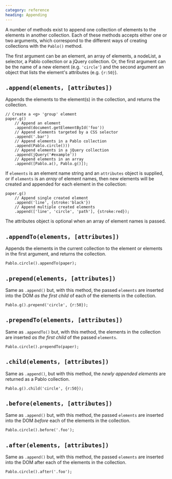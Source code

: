 ```yaml
--- 
category: reference
heading: Appending
---
```


A number of methods exist to append one collection of elements to the elements in another collection. Each of these methods accepts either one or two arguments, which correspond to the different ways of creating collections with the `Pablo()` method.

The first argument can be an element, an array of elements, a nodeList, a selector, a Pablo collection or a jQuery collection. Or, the first argument can be the name of a new element (e.g. `'circle'`) and the second argument an object that lists the element's attributes (e.g. `{r:50}`).


`.append(elements, [attributes])`
---------------------------------

Appends the elements to the element(s) in the collection, and returns the collection.

	// Create a <g> 'group' element
	paper.g()
		// Append an element
		.append(document.getElementById('foo'))
		// Append elements targeted by a CSS selector
		.append('.bar')
		// Append elements in a Pablo collection
		.append(Pablo.circle()))
		// Append elements in a jQuery collection
		.append(jQuery('#example'))
		// Append elements in an array
		.append([Pablo.a(), Pablo.g()]);

If `elements` is an element name string and an `attributes` object is supplied, or if `elements` is an _array_ of element names, then new elements will be created and appended for each element in the collection:

	paper.g()
		// Append single created element
		.append('line', {stroke:'black'})
		// Append multiple created elements
		.append(['line', 'circle', 'path'], {stroke:red});

The attributes object is optional when an array of element names is passed.


`.appendTo(elements, [attributes])`
----------------------------------

Appends the elements in the current collection to the element or elements in the first argument, and returns the collection.

	Pablo.circle().appendTo(paper);


`.prepend(elements, [attributes])`
----------------------------------

Same as `.append()` but, with this method, the passed `elements` are inserted into the DOM _as the first child_ of each of the elements in the collection.

	Pablo.g().prepend('circle', {r:50});


`.prependTo(elements, [attributes])`
----------------------------------

Same as `.appendTo()` but, with this method, the elements in the collection are inserted _as the first child_ of the passed `elements`.

	Pablo.circle().prependTo(paper);


`.child(elements, [attributes])`
----------------------------------

Same as `.append()`, but with this method, the _newly appended elements_ are returned as a Pablo collection.

	Pablo.g().child('circle', {r:50});


`.before(elements, [attributes])`
----------------------------------

Same as `.append()` but, with this method, the passed `elements` are inserted into the DOM _before_ each of the elements in the collection.

	Pablo.circle().before('.foo');


`.after(elements, [attributes])`
----------------------------------

Same as `.append()` but, with this method, the passed `elements` are inserted into the DOM after each of the elements in the collection.

	Pablo.circle().after('.foo');